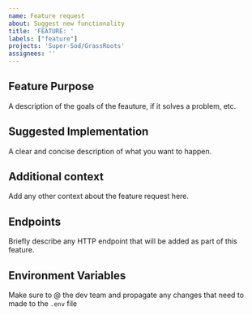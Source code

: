 ```yaml
---
name: Feature request
about: Suggest new functionality
title: 'FEATURE: '
labels: ["feature"]
projects: 'Super-Sod/GrassRoots'
assignees: ''
---
```


## Feature Purpose
A description of the goals of the feauture, if it solves a problem, etc.

## Suggested Implementation
A clear and concise description of what you want to happen.

## Additional context
Add any other context about the feature request here.

## Endpoints
Briefly describe any HTTP endpoint that will be added as part of this feature.

## Environment Variables
Make sure to @ the dev team and propagate any changes that need to made to the `.env` file
